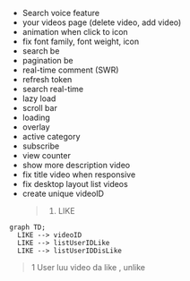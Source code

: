 - Search voice feature
- your videos page (delete video, add video)
- animation when click to icon
- fix font family, font weight, icon
- search be
- pagination be
- real-time comment (SWR)
- refresh token
- search real-time
- lazy load
- scroll bar
- loading
- overlay
- active category
- subscribe
- view counter
- show more description video
- fix title video when responsive
- fix desktop layout list videos
- create unique videoID
  > 1. LIKE

```mermaid
graph TD;
  LIKE --> videoID
  LIKE --> listUserIDLike
  LIKE --> listUserIDDisLike
```

> 1 User luu video da like , unlike
